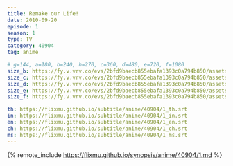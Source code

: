 ```yaml
---
title: Remake our Life!
date: 2010-09-20
episode: 1
season: 1
type: TV
category: 40904
tag: anime

# g=144, a=180, b=240, h=270, c=360, d=480, e=720, f=1080
size_b: https://fy.v.vrv.co/evs/2bfd9baecb855ebafa1393c0a794b850/assets/a0907eafd1fe3162a94f7a4a5025251d_4099297.mp4
size_c: https://fy.v.vrv.co/evs/2bfd9baecb855ebafa1393c0a794b850/assets/a0907eafd1fe3162a94f7a4a5025251d_4099296.mp4
size_d: https://fy.v.vrv.co/evs/2bfd9baecb855ebafa1393c0a794b850/assets/a0907eafd1fe3162a94f7a4a5025251d_4099298.mp4
size_e: https://fy.v.vrv.co/evs/2bfd9baecb855ebafa1393c0a794b850/assets/a0907eafd1fe3162a94f7a4a5025251d_4099299.mp4
size_f: https://fy.v.vrv.co/evs/2bfd9baecb855ebafa1393c0a794b850/assets/a0907eafd1fe3162a94f7a4a5025251d_4099300.mp4

th: https://flixmu.github.io/subtitle/anime/40904/1_th.srt
in: https://flixmu.github.io/subtitle/anime/40904/1_in.srt
en: https://flixmu.github.io/subtitle/anime/40904/1_en.srt
ch: https://flixmu.github.io/subtitle/anime/40904/1_ch.srt
ms: https://flixmu.github.io/subtitle/anime/40904/1_ms.srt
---
```

{% remote_include https://flixmu.github.io/synopsis/anime/40904/1.md %}
